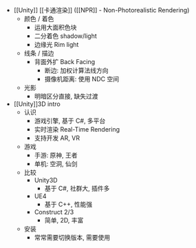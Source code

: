 - [[Unity]] [[卡通渲染]] ([[NPR]] - Non-Photorealistic Rendering)
	- 颜色 / 着色
		- 运用大面积色块
		- 二分着色 shadow/light
		- 边缘光 Rim light
	- 线条 / 描边
		- 背面外扩 Back Facing
			- 断边: 加权计算法线方向
			- 摄像机距离: 使用 NDC 空间
	- 光影
		- 明暗区分直接, 缺失过渡
- [[Unity]]3D intro
	- 认识
		- 游戏引擎, 基于 C#, 多平台
		- 实时渲染 Real-Time Rendering
		- 支持开发 AR, VR
	- 游戏
		- 手游: 原神, 王者
		- 单机: 空洞, 仙剑
	- 比较
		- Unity3D
			- 基于 C#, 社群大, 插件多
		- UE4
			- 基于 C++, 性能强
		- Construct 2/3
			- 简单, 2D, 丰富
	- 安装
		- 常常需要切换版本, 需要使用